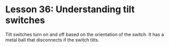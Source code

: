 # Lesson 36: Understanding tilt switches
Tilt switches turn on and off based on the orientation of the switch. It has a metal ball that disconnects if the switch tilts.